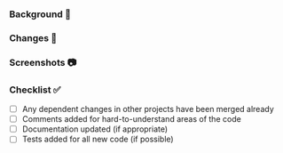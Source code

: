 [//]: # 'Please update your PR to have a descriptive title rather than an auto-generated one, this makes it easier to read in git history and on Slack.'

### Background :scroll:

[//]: # "A short explanation of how these changes relate to the Shortcut story linked above and/or any other reasons for opening this PR. Please assume that readers don't have any background knowledge relating to your changes."

### Changes :memo:

[//]: # "Bullet points summarising what you've changed."

### Screenshots :camera:

[//]: # "(Optional) If you've changed the design of a page/component, include screenshots so other developers have something to reference when looking at the code."

### Checklist :white_check_mark:

[//]: # 'These are just things that are easy to forget, not hoops to jump through. Not all of these will be applicable for every PR.'

- [ ] Any dependent changes in other projects have been merged already
- [ ] Comments added for hard-to-understand areas of the code
- [ ] Documentation updated (if appropriate)
- [ ] Tests added for all new code (if possible)
